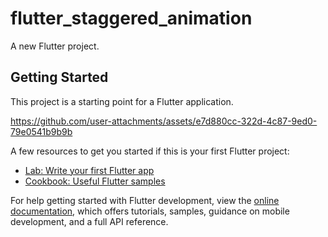 # flutter_staggered_animation

A new Flutter project.

## Getting Started

This project is a starting point for a Flutter application.


https://github.com/user-attachments/assets/e7d880cc-322d-4c87-9ed0-79e0541b9b9b


A few resources to get you started if this is your first Flutter project:

- [Lab: Write your first Flutter app](https://docs.flutter.dev/get-started/codelab)
- [Cookbook: Useful Flutter samples](https://docs.flutter.dev/cookbook)

For help getting started with Flutter development, view the
[online documentation](https://docs.flutter.dev/), which offers tutorials,
samples, guidance on mobile development, and a full API reference.
